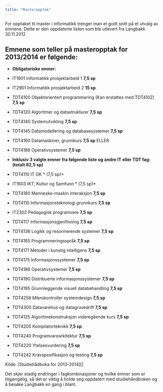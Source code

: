 ```yaml
---
title: "Masteropptak"
---
```


For opptaket til master i informatikk trenger man et godt snitt på et
utvalg av emnene. Dette er den oppdaterte listen som ble utlevert fra
Langbakk 30.11.2012

Emnene som teller på masteropptak for 2013/2014 er følgende:
-------------------------------------------------------------

-   **Obligatoriske emner:**

-   IT1901 Informatikk prosjektarbeid 1 **7,5 sp**
-   IT2901 Informatikk prosjektarbeid 2 **15 sp**
-   TDT4100 Objektorientert programmering (Kan erstattes med
    TDT4102) **7,5 sp**
-   TDT4120 Algoritmer og datastrukturer **7,5 sp**
-   TDT4140 Systemutvikling **7,5 sp**
-   TDT4145 Datamodellering og databasesystemer **7,5 sp**
-   TDT4160 Datamaskiner, grunnkurs **7,5 sp**
    ELLER
-   TDT4186 Operativsystemer **7,5 sp**

-   **Inklusiv 3 valgte emner fra følgende liste og andre IT eller TDT
    fag: (totalt 82,5 sp)**

-   TDT4110 IT GK * (7,5 sp)*
-   IT1603 IKT, Kultur og Samfunn * (7,5 sp)*
-   TDT4180 Menneske-maskin interaksjon **7,5 sp**
-   TDT4110 Informasjonsteknologi grunnkurs **7,5 sp**
-   IT2302 Pedagogisk programvare **7,5 sp**
-   TDT4117 Informasjonsgjenfinning **7,5 sp**
-   TDT4136 Logikk og resonnerende systemer **7,5 sp**
-   TDT4165 Programmeringsspråk **7,5 sp**
-   TDT4171 Metoder i kunstig intelligens **7,5 sp**
-   TDT4175 Informasjonssystemer **7,5 sp**
-   TDT4186 Operativsystemer **7,5 sp**
-   TDT4190 Distribuerte informasjonssystemer **7,5 sp**
-   TDT4195 Grunnleggende visuell databehandling **7,5 sp**
-   TDT4258 Mikrokontroller systemdesign **7,5 sp**
-   TDT4300 Datavarehus og datagruvedrift **7,5 sp**
-   TDT4125 Algoritmekonstruksjon videregående kurs **7,5 sp**
-   TDT4205 Kompilatorteknikk **7,5 sp**
-   TDT4240 Programvarearkitektur **7,5 sp**
-   TDT4220 Ytelsesvurdering **7,5 sp**
-   TDT4242 Kravspesifikasjon og testing **7,5 sp**

Kilde: [Studiehådboka for 2013-2014][]

Det skjer stadig endringer i fagkombinasjoner og hvilke emner som er tilgjengelig, så det er viktig å holde seg oppdatert med studiehåndboken og å besøke Langbakk en gang i blant.

  [Studieplan for de forskjellige årskullene]: http://www.ntnu.no/studier/studieplan-realfag#programmeCode=BIT